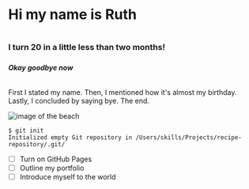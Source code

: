 # Hi my name is Ruth <h1>
### I turn 20 in a little less than two months! <h3>
##### Okay goodbye now <h6>


First I stated my name. Then, I mentioned how it's almost my birthday. Lastly, I concluded by saying bye. The end.



![image of the beach](https://github.com/user-attachments/assets/1a466b3a-e10e-492b-94d3-b1c6de34972c)



```
$ git init
Initialized empty Git repository in /Users/skills/Projects/recipe-repository/.git/
```



- [ ] Turn on GitHub Pages
- [ ] Outline my portfolio
- [ ] Introduce myself to the world
